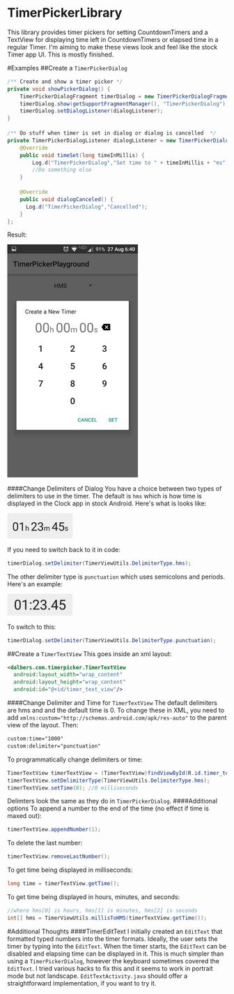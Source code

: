 # TimerPickerLibrary
This library provides timer pickers for setting CountdownTimers and a TextView for displaying time left in CountdownTimers or elapsed time in a regular Timer. I'm aiming to make these views look and feel like the stock Timer app UI. This is mostly finished.

#Examples
##Create a `TimerPickerDialog`
```java
/** Create and show a timer picker */
private void showPickerDialog() {
    TimerPickerDialogFragment timerDialog = new TimerPickerDialogFragment();
    timerDialog.show(getSupportFragmentManager(), "TimerPickerDialog");
    timerDialog.setDialogListener(dialogListener);
}

/** Do stuff when timer is set in dialog or dialog is cancelled  */
private TimerPickerDialogListener dialogListener = new TimerPickerDialogListener() {
    @Override
    public void timeSet(long timeInMillis) {
        Log.d("TimerPickerDialog","Set time to " + timeInMillis + "ms");
        //Do something else
    }

    @Override
    public void dialogCanceled() {
      Log.d("TimerPickerDialog","Cancelled");
    }
};
```
Result:

<img src="/main.png" width="300">

####Change Delimiters of Dialog
You have a choice between two types of delimiters to use in the timer. The default is `hms` which is how time is displayed in the Clock app in stock Android. Here's what is looks like:

<img src="/tvHms.png" width="150">

If you need to switch back to it in code:
```java
timerDialog.setDelimiter(TimerViewUtils.DelimiterType.hms);
```

The other delimiter type is `punctuation` which uses semicolons and periods. Here's an example:

<img src="/tvPunctuation.png" width="150">

To switch to this:
```java
timerDialog.setDelimiter(TimerViewUtils.DelimiterType.punctuation);
```

##Create a `TimerTextView`
This goes inside an xml layout:
```xml
<dalbers.com.timerpicker.TimerTextView
  android:layout_width="wrap_content"
  android:layout_height="wrap_content"
  android:id="@+id/timer_text_view"/>
```
####Change Delimiter and Time for `TimerTextView` 
The default delimiters are hms and and the default time is 0. To change these in XML, you need to add `xmlns:custom="http://schemas.android.com/apk/res-auto"` to the parent view of the layout. Then:
```xml
custom:time="1000" 
custom:delimiter="punctuation"
```
To programmatically change delimiters or time:
```java
TimerTextView timerTextView = (TimerTextView)findViewById(R.id.timer_text_view);
timerTextView.setDelimiterType(TimerViewUtils.DelimiterType.hms);
timerTextView.setTime(0); //0 milliseconds
```
Delimters look the same as they do in `TimerPickerDialog`.
####Additional options
To append a number to the end of the time (no effect if time is maxed out): 
```java
timerTextView.appendNumber(1);
```
To delete the last number:
```java
timerTextView.removeLastNumber();
```
To get time being displayed in milliseconds:
```java
long time = timerTextView.getTime();
```
To get time being displayed in hours, minutes, and seconds:
```java
//where hms[0] is hours, hms[1] is minutes, hms[2] is seconds
int[] hms = TimerViewUtils.millisToHMS(timerTextView.getTime());
```
#Additional Thoughts
####TimerEditText
I initially created an `EditText` that formatted typed numbers into the timer formats. Ideally, the user sets the timer by typing into the `EditText`. When the timer starts, the `EditText` can be disabled and elapsing time can be displayed in it. This is much simpler than using a `TimerPickerDialog`, however the keyboard sometimes covered the `EditText`. I tried various hacks to fix this and it seems to work in portrait mode but not landscape. `EditTextActivity.java` should offer a straightforward implementation, if you want to try it.
